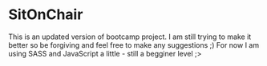 # SitOnChair

This is an updated version of bootcamp project.
I am still trying to make it better so be forgiving and feel free to make any suggestions ;)
For now I am using SASS and JavaScript a little - still a begginer level ;>
